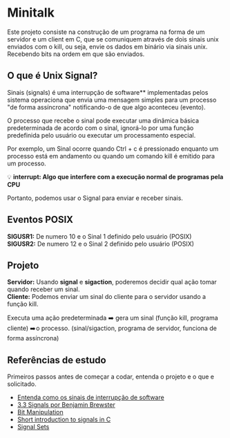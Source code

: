 # Minitalk
Este projeto consiste na construção de um programa na forma de um servidor e um client em C, que se comuniquem através de dois sinais unix enviados com o kill, ou seja, envie os dados em binário via sinais unix. Recebendo bits na ordem em que são enviados.

## O que é Unix Signal?
Sinais (signals) é uma interrupção de software** implementadas pelos sistema operaciona que envia uma mensagem simples para um processo "de forma assíncrona" notificando-o de que algo aconteceu (evento).

O processo que recebe o sinal pode executar uma dinâmica básica predeterminada de acordo com o sinal, ignorá-lo por uma função predefinida pelo usuário ou executar um processamento especial.

Por exemplo, um Sinal ocorre quando Ctrl + c é pressionado enquanto um processo está em andamento ou quando um comando kill é emitido para um processo.</br>

💡 **interrupt: Algo que interfere com a execução normal de programas pela CPU**

Portanto, podemos usar o Signal para enviar e receber sinais.

## Eventos POSIX
**SIGUSR1:** De numero 10 e o Sinal 1 definido pelo usuário (POSIX)</br>
**SIGUSR2:** De numero 12 e o Sinal 2 definido pelo usuário (POSIX) 

## Projeto 
**Servidor:** Usando **signal** e **sigaction**, poderemos decidir qual ação tomar quando receber um sinal.</br>
**Cliente:** Podemos enviar um sinal do cliente para o servidor usando a função kill.</br>

Executa uma ação predeterminada ➡️ gera um sinal (função kill, programa cliente) ➡️ o processo. (sinal/sigaction, programa de servidor, funciona de forma assíncrona)

## Referências de estudo
Primeiros passos antes de começar a codar, entenda o projeto e o que e solicitado.
- [Entenda como os sinais de interrupção de software](https://blog.pantuza.com/artigos/linux-signals-as-interrupcoes-de-software-na-gestao-de-processos-em-sistemas-operacionais)
- [3.3 Signals por Benjamin Brewster](https://www.youtube.com/watch?v=VwS3dx3uyiQ)
- [Bit Manipulation](https://www.youtube.com/watch?v=7jkIUgLC29I)
- [Short introduction to signals in C](https://www.youtube.com/watch?v=5We_HtLlAbs)
- [Signal Sets](https://www.gnu.org/software/libc/manual/html_node/Signal-Sets.html)
